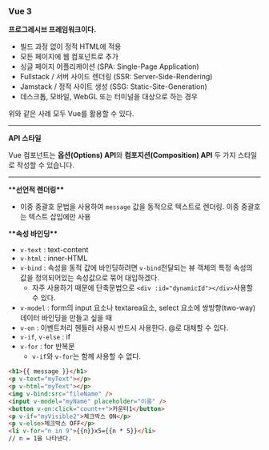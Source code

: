 ### Vue 3

**프로그레시브 프레임워크이다.**

- 빌드 과정 없이 정적 HTML에 적용
- 모든 페이지에 웹 컴포넌트로 추가
- 싱글 페이지 어플리케이션 (SPA: Single-Page Application)
- Fullstack / 서버 사이드 렌더링 (SSR: Server-Side-Rendering)
- Jamstack / 정적 사이트 생성 (SSG: Static-Site-Generation)
- 데스크톱, 모바일, WebGL 또는 터미널을 대상으로 하는 경우

위와 같은 사례 모두 Vue를 활용할 수 있다.

---

**API 스타일**

Vue 컴포넌트는 **옵션(Options) API**와 **컴포지션(Composition) API** 두 가지 스타일로 작성할 수 있습니다.

---

\***\*선언적 렌더링\*\***

- 이중 중괄호 문법을 사용하여 `message` 값을 동적으로 텍스트로 렌더링. 이중 중괄호는 텍스트 삽입에만 사용

\***\*속성 바인딩\*\***

- `v-text` : text-content
- `v-html` : inner-HTML
- `v-bind` : 속성을 동적 값에 바인딩하려면 `v-bind`전달되는 뷰 객체의 특정 속성의 값을 정의되어있는 속성값으로 묶어 대입하겠다.
  - 자주 사용하기 때문에 단축문법으로 `<div :id="dynamicId"></div>`사용할 수 있다.
- `v-model` : form의 input 요소나 textarea요소, select 요소에 쌍방향(two-way) 데이터 바인딩을 만들고 싶을 때
- `v-on` : 이벤트처리 헨들러 사용시 반드시 사용한다. @로 대체할 수 있다.
- `v-if`, `v-else` : if
- `v-for` : for 반복문
  - `v-if`와 `v-for`는 함께 사용할 수 없다.

```html
<h1>{{ message }}</h1>
<p v-text="myText"></p>
<p v-html="myText"></p>
<img v-bind:src="fileName" />
<input v-model="myName" placeholder="이름" />
<button v-on:click="count++">카운터1</button>
<p v-if="myVisible2">체크박스 ON</p>
<p v-else>체크박스 OFF</p>
<li v-for="n in 9">{{n}}x5={{n * 5}}</li>
// n = 1을 나타낸다.
```
